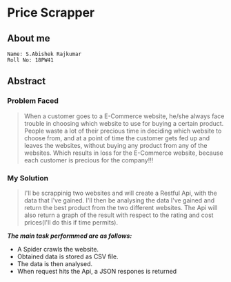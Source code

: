 # Price Scrapper

## About me
```
Name: S.Abishek Rajkumar
Roll No: 18PW41
```

## Abstract

### Problem Faced

> When a customer goes to a E-Commerce website, he/she always face trouble in choosing which website to use for buying a certain product. People waste a lot of their precious time in deciding which website to choose from, and at a point of time the customer gets fed up and leaves the websites, without buying any product from any of the websites. Which results in loss for the E-Commerce website, because each customer is precious for the company!!!

### My Solution

> I'll be scrappinig two websites and will create a Restful Api, with the data that I've gained. I'll then be analysing the data I've gained and return the best product from the two different websites. The Api will also return a graph of the result with respect to the rating and cost prices(I'll do this if time permits).

***The main task performmed are as follows:***
  - A Spider crawls the website.
  - Obtained data is stored as CSV file.
  - The data is then analysed.
  - When request hits the Api, a JSON respones is returned
  
  
